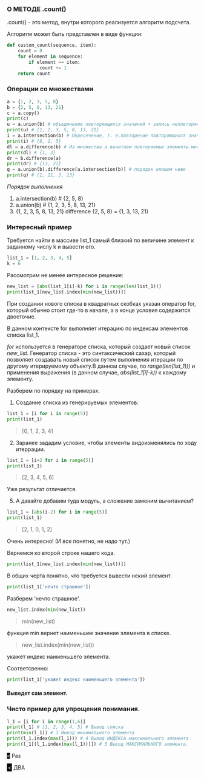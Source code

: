 ### О МЕТОДЕ  .count()

.count() - это метод, внутри которого реализуется алгоритм подсчета.

Алгоритм может быть представлен в виде функции:
```python
def custom_count(sequence, item):
    count = 0
    for element in sequence:
        if element == item:
            count += 1
    return count
```

### Операции со множествами

```python
a = {1, 2, 3, 5, 8}
b = {2, 5, 8, 13, 21}
c = a.copy()
print(c)
u = a.union(b) # объединение повторяющихся значений + запись неповторяющихся
print(u) # {1, 2, 3, 5, 8, 13, 21}
i = a.intersection(b) # Пересечение, т. е.повторение повторяющихся значений
print(i) # {8, 2, 5}
dl = a.difference(b) # Из множества a вычитаем повторяемые элементы множествa b
print(dl) # {1, 3}
dr = b.difference(a)
print(dr) # {13, 21}
q = a.union(b).difference(a.intersection(b)) # порядок опишем ниже
print(q) # {1, 21, 3, 13}
```
*Порядок выполнения*
1) a.intersection(b) # {2, 5, 8}
2) a.union(b) # {1, 2, 3, 5, 8, 13, 21}
3) {1, 2, 3, 5, 8, 13, 21}  difference  {2, 5, 8} = {1, 3, 13, 21}

### Интересный пример

Требуется найти в массиве list_1 самый близкий по величине элемент к заданному числу k и вывести его.

```python
list_1 = [1, 2, 3, 4, 5]
k = 6 
```
Рассмотрим не менее интересное решение:

```python
new_list = [abs(list_1[i]-k) for i in range(len(list_1))]
print(list_1[new_list.index(min(new_list))])
```

При создании нового списка в квадратных скобках указан оператор for,
который обычно стоит где-то в начале, а в конце условия содержится двоеточие.

В данном контексте for выполняет итерацию по индексам элементов списка list_1.

*for* используется в генераторе списка, который создает новый список *new_list*. 
Генератор списка - это синтаксический сахар, который позволяет создавать новый список путем выполнения итерации 
по другому итерируемому объекту.В данном случае, по *range(len(list_1)))* и применения выражения 
(в данном случае, *abs(list_1[i]-k))* к каждому элементу.

Разберем по порядку на примерах.

1) Создание списка из генерируемых элементов:
```python
list_1 = [i for i in range(5)]
print(list_1)
```
>[0, 1, 2, 3, 4]

2) Заранее зададим условие, чтобы элементы видоизменялись по ходу итеррации.
```python
list_1 = [i+2 for i in range(5)]
print(list_1)
```
>[2, 3, 4, 5, 6]

Уже результат отличается.

5) А давайте добавим туда модуль, а сложение заменим вычитанием?
```python
list_1 = [abs(i-2) for i in range(5)]
print(list_1)
```
>[2, 1, 0, 1, 2]

Очень интересно! (И все понятно, не надо тут.)

Вернемся ко второй строке нашего кода.
```python
print(list_1[new_list.index(min(new_list))])
```
В общих черта понятно, что требуется вывести некий элемент.
```python
print(list_1['нечто страшное'])
```
Разберем 'нечто страшное'.
```python
new_list.index(min(new_list))
```
>min(new_list)

функция min вернет наименьшее значение элемента в списке.

>new_list.index(min(new_list))  

укажет индекс наименьшего элемента. 

Соответсвенно:


```python
print(list_1['укажет индекс наименьшего элемента'])
```

#### Выведет сам элемент.

### Чисто пример для упрощения понимания.

```python
l_1 = [i for i in range(1,6)]
print(l_1) # [1, 2, 3, 4, 5] # Вывод списка
print(min(l_1)) # 1 Вывод минимального элемента
print(l_1.index(max(l_1))) # 4 Вывод ИНДЕКСА максимального элемента
print(l_1[(l_1.index(max(l_1)))]) # 5 Вывод МАКСИМАЛЬНОГО элемента.

```

<kbd style="background-color: black; color: white;">&lt;</kbd> Раз


<span style="background-color: black; color: white; padding: 2px;">&lt;</span> ДВА
